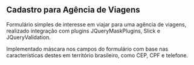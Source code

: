 ## Cadastro para Agência de Viagens

Formulário simples de interesse em viajar para uma agência de viagens,
realizado integração com plugins JQueryMaskPlugins, Slick e JQueryValidation.

Implementado máscara nos campos do formulário com base nas características destes
em território brasileiro, como CEP, CPF e telefone.
